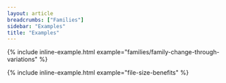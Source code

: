 ```yaml
---
layout: article
breadcrumbs: ["Families"]
sidebar: "Examples"
title: "Examples"
---
```

{% include inline-example.html example="families/family-change-through-variations" %}

{% include inline-example.html example="file-size-benefits" %}
